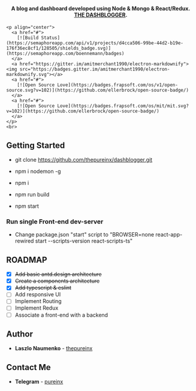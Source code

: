 <h4 align="center">A blog and dashboard developed using Node & Mongo & React/Redux.
    <a href="#">THE DASHBLOGGER</a>.</h4>

    <p align="center">
      <a href="#">
        [![Build Status](https://semaphoreapp.com/api/v1/projects/d4cca506-99be-44d2-b19e-176f36ec8cf1/128505/shields_badge.svg)](https://semaphoreapp.com/boennemann/badges)
      </a>
      <a href="https://gitter.im/amitmerchant1990/electron-markdownify"><img src="https://badges.gitter.im/amitmerchant1990/electron-markdownify.svg"></a>
      <a href="#">
        [![Open Source Love](https://badges.frapsoft.com/os/v1/open-source.svg?v=102)](https://github.com/ellerbrock/open-source-badge/)
      </a>
      <a href="#">
        [![Open Source Love](https://badges.frapsoft.com/os/mit/mit.svg?v=102)](https://github.com/ellerbrock/open-source-badge/)
      </a>
    </p>
    <br>

## Getting Started

* git clone https://github.com/thepureinx/dashblogger.git

* npm i nodemon -g
* npm i
* npm run build
* npm start

### Run single Front-end dev-server

* Change package.json "start" script to "BROWSER=none react-app-rewired start  --scripts-version react-scripts-ts"

## ROADMAP

- [x] ~~Add basic antd.design architecture~~
- [x] ~~Create a components architecture~~
- [x] ~~Add typescript & eslint~~
- [ ] Add responsive UI
- [ ] Implement Routing
- [ ] Implement Redux
- [ ] Associate a front-end with a backend

## Author

* **Laszlo Naumenko** - [thepureinx](https://github.com/thepureinx)

## Contact Me

* **Telegram** - [pureinx](https://t.me/pureinx)
